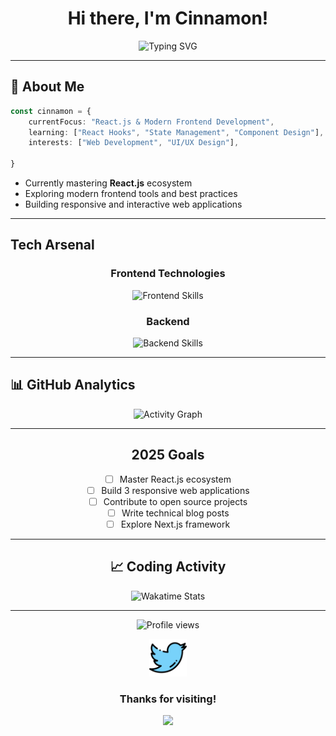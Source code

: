 # <div align="center"> Hi there, I'm Cinnamon! </div>

<div align="center">
  <img src="https://readme-typing-svg.demolab.com/?lines=Web+Dev;Always+Learning+New+Things!&font=Fira%20Code&center=true&width=380&height=50&duration=4000&pause=1000" alt="Typing SVG" />
</div>



---

## 🚀 About Me

```typescript
const cinnamon = {
    currentFocus: "React.js & Modern Frontend Development",
    learning: ["React Hooks", "State Management", "Component Design"],
    interests: ["Web Development", "UI/UX Design"],
 
}
```

-  Currently mastering **React.js** ecosystem
-  Exploring modern frontend tools and best practices  
-  Building responsive and interactive web applications



---

##  Tech Arsenal

<div align="center">

### Frontend Technologies
<p>
  <img src="https://skillicons.dev/icons?i=html,css,js,react,tailwind" alt="Frontend Skills" />
</p>

### Backend 
<p>
  <img src="https://skillicons.dev/icons?i=nodejs,express" alt="Backend Skills" />
</p>


</div>

---

## 📊 GitHub Analytics

<div align="center">
  

<div align="center">
  <img src="https://github-readme-activity-graph.vercel.app/graph?username=irunonironic&bg_color=0d1117&color=c9d1d9&line=ff6e96&point=79dafa&area=true&hide_border=true" alt="Activity Graph" />
</div>

---


##  2025 Goals

- [ ]  Master React.js ecosystem
- [ ]  Build 3 responsive web applications  
- [ ]  Contribute to open source projects
- [ ]  Write technical blog posts
- [ ]  Explore Next.js framework

---

## 📈 Coding Activity

<div align="center">
  <img src="https://wakatime.com/share/@IRunOnIronic/c8ae4e27-95e2-4d1d-8597-2f2d4e3a9b8c.svg" alt="Wakatime Stats" width="500"/>
</div>


---

<div align="center">
  <img src="https://komarev.com/ghpvc/?username=irunonironic&label=Profile%20views&color=0e75b6&style=flat" alt="Profile views" />

</div>

<a href="https://x.com/irunonironic"><img src="https://raw.githubusercontent.com/8bithemant/8bithemant/master/twitter.png?raw=true" width="60"></a>


<div align="center">
  <h3> Thanks for visiting! </h3>
  <img src="https://media.giphy.com/media/LnQjpWaON8nhr21vNW/giphy.gif" width="60"> 
</div>
